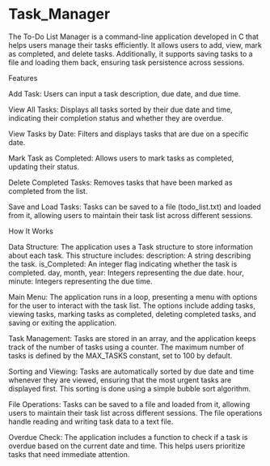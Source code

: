 # Task_Manager
The To-Do List Manager is a command-line application developed in C that helps users manage their tasks efficiently. It allows users to add, view, mark as completed, and delete tasks. Additionally, it supports saving tasks to a file and loading them back, ensuring task persistence across sessions.

Features

Add Task: Users can input a task description, due date, and due time.

View All Tasks: Displays all tasks sorted by their due date and time, indicating their completion status and whether they are overdue.

View Tasks by Date: Filters and displays tasks that are due on a specific date.

Mark Task as Completed: Allows users to mark tasks as completed, updating their status.

Delete Completed Tasks: Removes tasks that have been marked as completed from the list.

Save and Load Tasks: Tasks can be saved to a file (todo_list.txt) and loaded from it, allowing users to maintain their task list across different sessions.

How It Works

Data Structure: 
The application uses a Task structure to store information about each task. This structure includes:
description: A string describing the task.
is_Completed: An integer flag indicating whether the task is completed.
day, month, year: Integers representing the due date.
hour, minute: Integers representing the due time.

Main Menu: 
The application runs in a loop, presenting a menu with options for the user to interact with the task list. The options include adding tasks, viewing tasks, marking tasks as completed, deleting completed tasks, and saving or exiting the application.

Task Management: 
Tasks are stored in an array, and the application keeps track of the number of tasks using a counter. The maximum number of tasks is defined by the MAX_TASKS constant, set to 100 by default.

Sorting and Viewing: 
Tasks are automatically sorted by due date and time whenever they are viewed, ensuring that the most urgent tasks are displayed first. This sorting is done using a simple bubble sort algorithm.

File Operations: 
Tasks can be saved to a file and loaded from it, allowing users to maintain their task list across different sessions. The file operations handle reading and writing task data to a text file.

Overdue Check: 
The application includes a function to check if a task is overdue based on the current date and time. This helps users prioritize tasks that need immediate attention.

